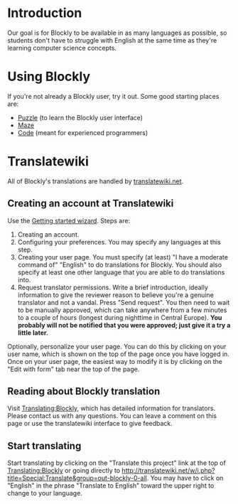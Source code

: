 # Introduction

Our goal is for Blockly to be available in as many languages as possible, so students don't have to struggle with English at the same time as they're learning computer science concepts.


# Using Blockly

If you're not already a Blockly user, try it out.  Some good starting places are:
  * [Puzzle](https://blockly-games.appspot.com/puzzle) (to learn the Blockly user interface)
  * [Maze](https://blockly-games.appspot.com/maze)
  * [Code](https://blockly-demo.appspot.com/blockly/apps/code/index.html) (meant for experienced programmers)

# Translatewiki

All of Blockly's translations are handled by [translatewiki.net](http://translatewiki.net).

## Creating an account at Translatewiki

Use the [Getting started wizard](http://translatewiki.net/w/i.php?title=Special:UserLogin&returnto=Special%3AFirstSteps&type=signup).  Steps are:
  1. Creating an account.
  1. Configuring your preferences.  You may specify any languages at this step.
  1. Creating your user page.  You must specify (at least) "I have a moderate command of" "English" to do translations for Blockly.  You should also specify at least one other language that you are able to do translations into.
  1. Request translator permissions.  Write a brief introduction, ideally information to give the reviewer reason to believe you're a genuine translator and not a vandal.  Press "Send request".  You then need to wait to be manually approved, which can take anywhere from a few minutes to a couple of hours (longest during nighttime in Central Europe).  **You probably will not be notified that you were approved; just give it a try a little later.**

Optionally, personalize your user page.  You can do this by clicking on your user name, which is shown on the top of the page once you have logged in.  Once on your user page, the easiest way to modify it is by clicking on the "Edit with form" tab near the top of the page.

## Reading about Blockly translation

Visit [Translating:Blockly](http://translatewiki.net/wiki/Translating:Blockly), which has detailed information for translators.  Please contact us with any questions.  You can leave a comment on this page or use the translatewiki interface to give feedback.

## Start translating

Start translating by clicking on the "Translate this project" link at the top of [Translating:Blockly](http://translatewiki.net/wiki/Translating:Blockly) or going directly to http://translatewiki.net/w/i.php?title=Special:Translate&group=out-blockly-0-all.  You may have to click on "English" in the phrase "Translate to English" toward the upper right to change to your language.
